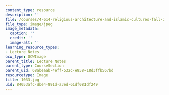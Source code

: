 ```yaml
---
content_type: resource
description: ''
file: /courses/4-614-religious-architecture-and-islamic-cultures-fall-2002/84053afcdbe4891da3ed61df081df249_1033.jpg
file_type: image/jpeg
image_metadata:
  caption: ''
  credit: ''
  image-alt: ''
learning_resource_types:
- Lecture Notes
ocw_type: OCWImage
parent_title: Lecture Notes
parent_type: CourseSection
parent_uid: 68abeaab-4eff-532c-e858-18d3ffb567bd
resourcetype: Image
title: 1033.jpg
uid: 84053afc-dbe4-891d-a3ed-61df081df249
---
```

